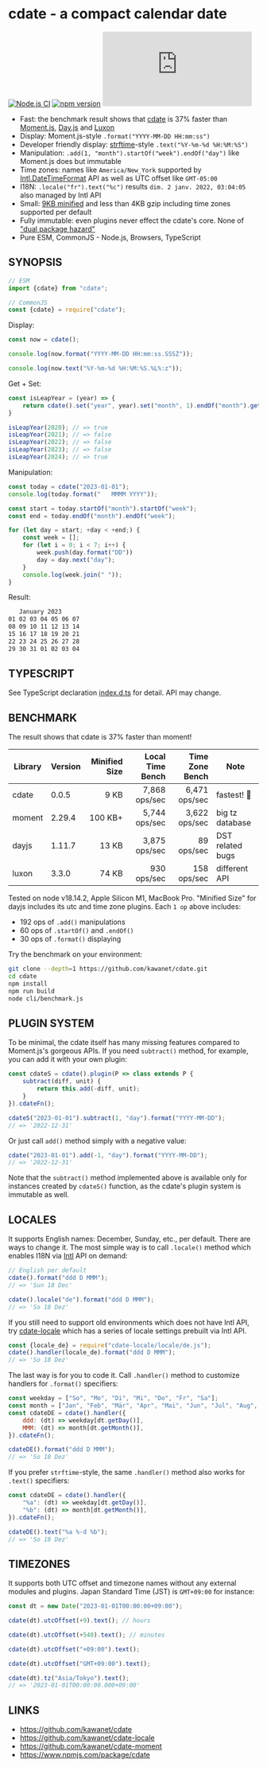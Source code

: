 # cdate - a compact calendar date

[![Node.js CI](https://github.com/kawanet/cdate/workflows/Node.js%20CI/badge.svg?branch=main)](https://github.com/kawanet/cdate/actions/)
[![npm version](https://img.shields.io/npm/v/cdate)](https://www.npmjs.com/package/cdate)
[![gzip size](https://img.badgesize.io/https://unpkg.com/cdate/dist/cdate.min.js?compression=gzip)](https://unpkg.com/cdate/dist/cdate.min.js)

- Fast: the benchmark result shows that [cdate](https://github.com/kawanet/cdate) is 37% faster than
  [Moment.js](https://www.npmjs.com/package/moment),
  [Day.js](https://www.npmjs.com/package/dayjs) and
  [Luxon](https://www.npmjs.com/package/luxon)
- Display: Moment.js-style `.format("YYYY-MM-DD HH:mm:ss")`
- Developer friendly display: [strftime](https://man.openbsd.org/strftime.3)-style `.text("%Y-%m-%d %H:%M:%S")`
- Manipulation: `.add(1, "month").startOf("week").endOf("day")` like Moment.js does but immutable
- Time zones: names like `America/New_York` supported by
  [Intl.DateTimeFormat](https://developer.mozilla.org/docs/Web/JavaScript/Reference/Global_Objects/Intl/DateTimeFormat/DateTimeFormat)
  API as well as UTC offset like `GMT-05:00`
- I18N: `.locale("fr").text("%c")` results `dim. 2 janv. 2022, 03:04:05` also managed by Intl API
- Small: [9KB minified](https://cdn.jsdelivr.net/npm/cdate/dist/cdate.min.js) and less than 4KB gzip including time zones supported per default
- Fully immutable: even plugins never effect the cdate's core.
  None of ["dual package hazard"](https://nodejs.org/api/packages.html#dual-package-hazard)
- Pure ESM, CommonJS - Node.js, Browsers, TypeScript

## SYNOPSIS

```js
// ESM
import {cdate} from "cdate";

// CommonJS
const {cdate} = require("cdate");
```

Display:

```js
const now = cdate();

console.log(now.format("YYYY-MM-DD HH:mm:ss.SSSZ"));

console.log(now.text("%Y-%m-%d %H:%M:%S.%L%:z"));
```

Get + Set:

```js
const isLeapYear = (year) => {
    return cdate().set("year", year).set("month", 1).endOf("month").get("date") === 29;
}

isLeapYear(2020); // => true
isLeapYear(2021); // => false
isLeapYear(2022); // => false
isLeapYear(2023); // => false
isLeapYear(2024); // => true
```

Manipulation:

```js
const today = cdate("2023-01-01");
console.log(today.format("   MMMM YYYY"));

const start = today.startOf("month").startOf("week");
const end = today.endOf("month").endOf("week");

for (let day = start; +day < +end;) {
    const week = [];
    for (let i = 0; i < 7; i++) {
        week.push(day.format("DD"))
        day = day.next("day");
    }
    console.log(week.join(" "));
}
```

Result:

```txt
   January 2023
01 02 03 04 05 06 07
08 09 10 11 12 13 14
15 16 17 18 19 20 21
22 23 24 25 26 27 28
29 30 31 01 02 03 04
```

## TYPESCRIPT

See TypeScript declaration [index.d.ts](https://github.com/kawanet/cdate/blob/main/index.d.ts) for detail. API may
change.

## BENCHMARK

The result shows that cdate is 37% faster than moment!

| Library | Version | Minified Size | Local Time Bench | Time Zone Bench | Note             |
|---------|---------|--------------:|-----------------:|----------------:|------------------|
| cdate   | 0.0.5   |          9 KB |    7,868 ops/sec |   6,471 ops/sec | fastest! 🍺      |
| moment  | 2.29.4  |       100 KB+ |    5,744 ops/sec |   3,622 ops/sec | big tz database  |
| dayjs   | 1.11.7  |         13 KB |    3,875 ops/sec |      89 ops/sec | DST related bugs |
| luxon   | 3.3.0   |         74 KB |      930 ops/sec |     158 ops/sec | different API    |

Tested on node v18.14.2, Apple Silicon M1, MacBook Pro.
"Minified Size" for dayjs includes its utc and time zone plugins.
Each `1 op` above includes:

- 192 ops of `.add()` manipulations
- 60 ops of `.startOf()` and `.endOf()`
- 30 ops of `.format()` displaying

Try the benchmark on your environment:

```sh
git clone --depth=1 https://github.com/kawanet/cdate.git
cd cdate
npm install
npm run build
node cli/benchmark.js
```

## PLUGIN SYSTEM

To be minimal, the cdate itself has many missing features compared to Moment.js's gorgeous APIs.
If you need `subtract()` method, for example, you can add it with your own plugin:

```js
const cdateS = cdate().plugin(P => class extends P {
    subtract(diff, unit) {
        return this.add(-diff, unit);
    }
}).cdateFn();

cdateS("2023-01-01").subtract(1, "day").format("YYYY-MM-DD");
// => '2022-12-31'
```

Or just call `add()` method simply with a negative value:

```js
cdate("2023-01-01").add(-1, "day").format("YYYY-MM-DD");
// => '2022-12-31'
```

Note that the `subtract()` method implemented above is available only for instances created by `cdateS()` function,
as the cdate's plugin system is immutable as well.

## LOCALES

It supports English names: December, Sunday, etc., per default.
There are ways to change it.
The most simple way is to call `.locale()` method which enables I18N via
[Intl](https://developer.mozilla.org/docs/Web/JavaScript/Reference/Global_Objects/Intl/DateTimeFormat/DateTimeFormat)
API on demand:

```js
// English per default
cdate().format("ddd D MMM");
// => 'Sun 18 Dec'

cdate().locale("de").format("ddd D MMM");
// => 'So 18 Dez'
```

If you still need to support old environments which does not have Intl API, try
[cdate-locale](https://www.npmjs.com/package/cdate-locale)
which has a series of locale settings prebuilt via Intl API.

```js
const {locale_de} = require("cdate-locale/locale/de.js");
cdate().handler(locale_de).format("ddd D MMM");
// => 'So 18 Dez'
```

The last way is for you to code it.
Call `.handler()` method to customize handlers for `.format()` specifiers:

```js
const weekday = ["So", "Mo", "Di", "Mi", "Do", "Fr", "Sa"];
const month = ["Jan", "Feb", "Mär", "Apr", "Mai", "Jun", "Jul", "Aug", "Sep", "Okt", "Nov", "Dez"];
const cdateDE = cdate().handler({
    ddd: (dt) => weekday[dt.getDay()],
    MMM: (dt) => month[dt.getMonth()],
}).cdateFn();

cdateDE().format("ddd D MMM");
// => 'So 18 Dez'
```

If you prefer `strftime`-style, the same `.handler()` method also works for `.text()` specifiers:

```js
const cdateDE = cdate().handler({
    "%a": (dt) => weekday[dt.getDay()],
    "%b": (dt) => month[dt.getMonth()],
}).cdateFn();

cdateDE().text("%a %-d %b");
// => 'So 18 Dez'
```

## TIMEZONES

It supports both UTC offset and timezone names
without any external modules and plugins.
Japan Standard Time (JST) is `GMT+09:00` for instance:

```js
const dt = new Date("2023-01-01T00:00:00+09:00");

cdate(dt).utcOffset(+9).text(); // hours

cdate(dt).utcOffset(+540).text(); // minutes

cdate(dt).utcOffset("+09:00").text();

cdate(dt).utcOffset("GMT+09:00").text();

cdate(dt).tz("Asia/Tokyo").text();
// => '2023-01-01T00:00:00.000+09:00'
```

## LINKS

- https://github.com/kawanet/cdate
- https://github.com/kawanet/cdate-locale
- https://github.com/kawanet/cdate-moment
- https://www.npmjs.com/package/cdate
